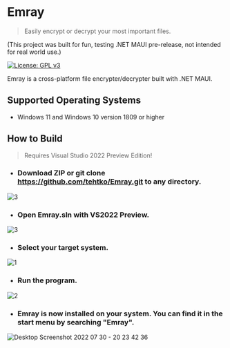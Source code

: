 # Emray

> Easily encrypt or decrypt your most important files.

(This project was built for fun, testing .NET MAUI pre-release, not intended for real world use.)

[![License: GPL v3](https://img.shields.io/badge/License-GPLv3-blue.svg)](https://www.gnu.org/licenses/gpl-3.0)

Emray is a cross-platform file encrypter/decrypter built with .NET MAUI. 

## Supported Operating Systems
- Windows 11 and Windows 10 version 1809 or higher

## How to Build
> Requires Visual Studio 2022 Preview Edition!

- ### Download ZIP or git clone https://github.com/tehtko/Emray.git to any directory. 
![3](https://user-images.githubusercontent.com/44374315/182004453-26c5e023-b4e8-4b42-9a6b-0c67bd2a22df.png)

- ### Open Emray.sln with VS2022 Preview. 
![3](https://user-images.githubusercontent.com/44374315/182004404-1e9cc546-6efb-4515-bc04-510df9d32ec2.png)

- ### Select your target system. 
![1](https://user-images.githubusercontent.com/44374315/182004351-9ee6b3b8-c7c1-46b2-8ea2-dfa5cddc81f4.png)

- ### Run the program. 
![2](https://user-images.githubusercontent.com/44374315/182004356-9bb73d87-3986-43aa-91a0-e6d934f80d32.png)

- ### Emray is now installed on your system. You can find it in the start menu by searching "Emray".
![Desktop Screenshot 2022 07 30 - 20 23 42 36](https://user-images.githubusercontent.com/44374315/182004584-367b9509-77fe-423c-a048-e65f97633591.png)
